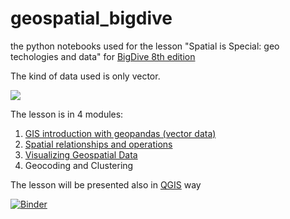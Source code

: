 # geospatial_bigdive
the python notebooks used for the lesson "Spatial is Special: geo techologies and data" for [BigDive 8th edition](https://www.bigdive.eu/big-dive-8/)

The kind of data used is only vector.


![](https://www.bigdive.eu/wp-content/uploads/2018/03/map-768x513.png)

The lesson is in 4 modules:
1. [GIS introduction with geopandas (vector data)](https://github.com/napo/geospatial_bigdive/blob/master/01%20-%20GIS%20introduction%20with%20geopandas%20(vector%20data)%20%23bigdive8.ipynb)
2. [Spatial relationships and operations](https://github.com/napo/geospatial_bigdive/blob/master/02%20-%20%20Spatial%20relationships%20and%20operations%20%23bigdive8.ipynb)
3. [Visualizing Geospatial Data](https://github.com/napo/geospatial_bigdive/blob/master/03%20-%20Visualizing%20Geospatial%20Data%20%23bigdive8.ipynb) 
4. Geocoding and Clustering

The lesson will be presented also in [QGIS](http://qgis.org) way

[![Binder](https://mybinder.org/badge_logo.svg)](https://mybinder.org/v2/gh/napo/geospatial_bigdive/master)
